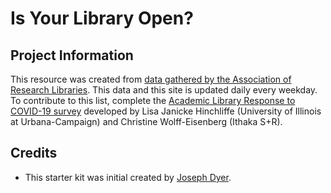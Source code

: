 # Is Your Library Open?

## Project Information
This resource was created from [data gathered by the Association of Research Libraries]("https://docs.google.com/spreadsheets/d/1JE6WuYkCzoFcBgVrgdohZlhW8jdLYiYY0LamtC_WvQk/edit?usp=sharing). This data and this site is updated daily every weekday. To contribute to this list, complete the [Academic Library Response to COVID-19 survey](https://sr.ithaka.org/blog/academic-library-strategies-shift-to-closure-and-restriction/") developed by Lisa Janicke Hinchliffe (University of Illinois at Urbana-Campaign) and Christine Wolff-Eisenberg (Ithaka S+R).

## Credits

* This starter kit was initial created by [Joseph Dyer](https://github.com/josephdyer).